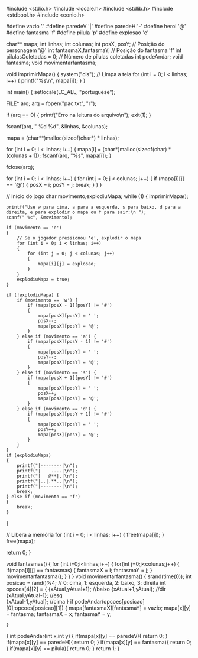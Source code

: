 #include <stdio.h> 
#include <locale.h> 
#include <stdlib.h> 
#include <stdbool.h>
#include <conio.h>

#define vazio '.' 
#define paredeV '|' 
#define paredeH '-' 
#define heroi '@' 
#define fantasma 'f' 
#define pilula 'p' 
#define explosao 'e'

char** mapa;
int linhas;
int colunas;
int posX, posY; // Posição do personagem '@'
int fantasmaX,fantasmaY; // Posição do fantasma 'f'
int pilulasColetadas = 0; // Número de pílulas coletadas
int podeAndar;
void fantasma;
void movimentarfantasma;

void imprimirMapa() 
{ system("cls"); // Limpa a tela 
for (int i = 0; i < linhas; i++) 
{ printf("%s\n", mapa[i]); 
} 
}

int main() 
{ 
setlocale(LC_ALL, "portuguese");

FILE* arq;
arq = fopen("pac.txt", "r");

if (arq == 0) 
{
    printf("Erro na leitura do arquivo\n");
    exit(1);
}

fscanf(arq, " %d %d", &linhas, &colunas);

mapa = (char**)malloc(sizeof(char*) * linhas);

for (int i = 0; i < linhas; i++) 
{
    mapa[i] = (char*)malloc(sizeof(char) * (colunas + 1));
    fscanf(arq, "%s", mapa[i]);
}

fclose(arq);

for (int i = 0; i < linhas; i++) 
{
    for (int j = 0; j < colunas; j++) 
	{
        if (mapa[i][j] == '@') 
		{
            posX = i;
            posY = j;
            break;
        }
    }
}

// Início do jogo
char movimento,explodiuMapa;
while (1) 
{
	imprimirMapa();
    
    printf("Use w para cima, a para a esquerda, s para baixo, d para a direita, e para explodir o mapa ou f para sair:\n ");
    scanf(" %c", &movimento);

    if (movimento == 'e') 
	{
        // Se o jogador pressionou 'e', explodir o mapa
        for (int i = 0; i < linhas; i++) 
		{
            for (int j = 0; j < colunas; j++) 
			{
                mapa[i][j] = explosao;
            }
        }
        explodiuMapa = true;
    }

    if (!explodiuMapa) {
        if (movimento == 'w') {
            if (mapa[posX - 1][posY] != '#') 
			{
                mapa[posX][posY] = ' ';
                posX--;
                mapa[posX][posY] = '@';
            }
        } else if (movimento == 'a') {
            if (mapa[posX][posY - 1] != '#') 
			{
                mapa[posX][posY] = ' ';
                posY--;
                mapa[posX][posY] = '@';
            }
        } else if (movimento == 's') {
            if (mapa[posX + 1][posY] != '#') 
			{
                mapa[posX][posY] = ' ';
                posX++;
                mapa[posX][posY] = '@';
            }
        } else if (movimento == 'd') {
            if (mapa[posX][posY + 1] != '#') 
			{
                mapa[posX][posY] = ' ';
                posY++;
                mapa[posX][posY] = '@';
            }
        }
    }
    if (explodiuMapa) 
	{
        printf("|--------|\n");
        printf("|    ....|\n");
        printf("|   @**|.|\n");
        printf("|..|.**..|\n");
        printf("|--------|\n");
        break;
    } else if (movimento == 'f') 
	{
        break;
    }
}

// Libera a memória
for (int i = 0; i < linhas; i++) 
{
    free(mapa[i]);
}
free(mapa);

return 0;
}

void fantasmas()
{
	for (int i=0;i<linhas;i++)
	{
		for(int j=0;j<colunas;j++)
		{
			if(mapa[i][j] == fantasmas)
			{
				fantasmaX = i;
                fantasmaY = j;
		}
		movimentarfantasma();
	}
}
}
void movimentarfantasma()
{
	srand(time(0));
	int posicao = rand()%4; // 0: cima, 1: esquerda, 2: baixo, 3: direita
	int opcoes[4][2] = {
		{xAtual,yAtual+1};	//baixo
		{xAtual+1,yAtual};	//dir
		{xAtual,yAtual-1};	//esq		
		{xAtual-1,yAtual};	//cima
	}
	if podeAndar(opcoes[posicao][0];opcoes[posicao][1])
	{
		mapa[fantasmaX][fantasmaY] = vazio;
		mapa[x][y] = fantasma;
		fantasmaX = x;
		fantasmaY = y;
		
	}
	
}
int podeAndar(int x,int y)
{
	if(mapa[x][y] == paredeV){
		return 0;
	}
	if(mapa[x][y] == paredeH){
		return 0;
	}
	if(mapa[x][y] == fantasma){
		return 0;
	}
	if(mapa[x][y] == pilula){
		return 0;
	}
	return 1;
}
	
